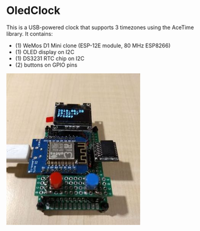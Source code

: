 # OledClock

This is a USB-powered clock that supports 3 timezones using the AceTime library.
It contains:

* (1) WeMos D1 Mini clone (ESP-12E module, 80 MHz ESP8266)
* (1) OLED display on I2C
* (1) DS3231 RTC chip on I2C
* (2) buttons on GPIO pins

![OledClock](OledClock.jpg)
